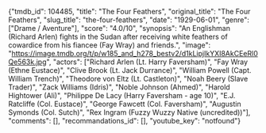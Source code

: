 {"tmdb_id": 104485, "title": "The Four Feathers", "original_title": "The Four Feathers", "slug_title": "the-four-feathers", "date": "1929-06-01", "genre": ["Drame / Aventure"], "score": "4.0/10", "synopsis": "An Englishman (Richard Arlen) fights in the Sudan after receiving white feathers of cowardice from his fiancee (Fay Wray) and friends.", "image": "https://image.tmdb.org/t/p/w185_and_h278_bestv2/d1kLipjIkYXI8AkCEeRl0Qe563k.jpg", "actors": ["Richard Arlen (Lt. Harry Faversham)", "Fay Wray (Ethne Eustace)", "Clive Brook (Lt. Jack Durrance)", "William Powell (Capt. William Trench)", "Theodore von Eltz (Lt. Castleton)", "Noah Beery (Slave Trader)", "Zack Williams (Idris)", "Noble Johnson (Ahmed)", "Harold Hightower (Ali)", "Philippe De Lacy (Harry Faversham - age 10)", "E.J. Ratcliffe (Col. Eustace)", "George Fawcett (Col. Faversham)", "Augustin Symonds (Col. Sutch)", "Rex Ingram (Fuzzy Wuzzy Native (uncredited))"], "comments": [], "recommandations_id": [], "youtube_key": "notfound"}